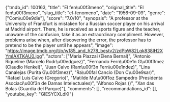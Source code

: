 {"tmdb_id": 100163, "title": "El fen\u00f3meno", "original_title": "El fen\u00f3meno", "slug_title": "el-fenomeno", "date": "1956-09-09", "genre": ["Com\u00e9die"], "score": "7.0/10", "synopsis": "A professor at the University of Frankfurt is mistaken for a Russian soccer player on his arrival at Madrid airport. There, he is received as a sports figure and the teacher, unaware of the confusion, take it as an extraordinary compliment. However, problems arise when, after discovering the error, the professor has to pretend to be the player until he appears", "image": "https://image.tmdb.org/t/p/w185_and_h278_bestv2/zdPbW82Lqk838lH2XYmIAXTKAU0.jpg", "actors": ["Maria Piazzai (Elena Bernal)", "Antonio Riquelme (Marcelo Rodr\u00edguez)", "Fernando Fern\u00e1n G\u00f3mez (Claudio Henkel)", "Juan Calvo (Ram\u00f3n Fern\u00e1ndez)", "Lina Canalejas (Purita G\u00f3mez)", "Ra\u00fal Cancio (Don C\u00e9sar)", "Rafael Luis Calvo (Gregorio)", "Matilde Mu\u00f1oz Sampedro (Presidenta Asociaci\u00f3n de Damas Intelectuales)", "Alfonso Rojas ()", "Xan das Bolas (Guardia del Parque)"], "comments": [], "recommandations_id": [], "youtube_key": "GIESYCXLdKI"}